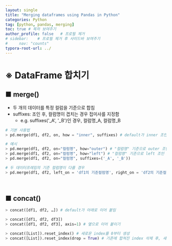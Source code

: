 ```yaml
---
layout: single
title: "Merging dataframes using Pandas in Python"
categories: Python
tag: [python, pandas, merging]
toc: true # 목차 보여주기
author_profile: false   # 프로필 제거
# sidebar:    # 프로필 제거 후 사이드바 보여주기
#     nav: "counts"
typora-root-url: ../
---
```


# ※ DataFrame 합치기
## ■ merge()
- 두 개의 데이터를 특정 컬럼을 기준으로 합침
- suffixes: 조인 후, 컬럼명이 겹치는 경우 접미사를 지정함
  - e.g. suffixes('_A', '_B')인 경우, 컬럼명_A, 컬럼명_B

```py
# 기본 사용법
> pd.merge(df1, df2, on, how = "inner", suffixes) # default가 inner 조인
```

```py
# 예시
> pd.merge(df1, df2, on="컬럼명", how="outer") # "컬럼명" 기준으로 outer 조인
> pd.merge(df1, df2, on="컬럼명", how="left") # "컬럼명" 기준으로 left 조인
> pd.merge(df1, df2, on="컬럼명", suffixes=('_A', '_B'))

# 두 데이터프레임의 기준 컬럼명이 다를 경우
> pd.merge(df1, df2, left_on = 'df1의 기준컬럼명', right_on = 'df2의 기준컬럼명', how = '결합방법')

```

<br>

## ■ concat()

```py
> concat([df1, df2, …]) # default가 아래로 이어 붙임
```

```py
> concat([df1, df2, df3])
> concat([df1, df2, df3], axis=1) # 옆으로 이어 붙이기

> concat([List]).reset_index() # 새로운 index를 0부터 생성
> concat([List]).reset_index(drop = True) # 기존에 합쳐진 index 삭제 후, 새로운 index를 0부터 생성
```